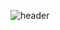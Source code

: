 ![header](https://duyeong.vercel.app/api?type=wave&color=auto&height=300&section=header&text=capsule%20render&fontSize=90)
<!--
**DuYeong0020/DuYeong0020** is a ✨ _special_ ✨ repository because its `README.md` (this file) appears on your GitHub profile.

Here are some ideas to get you started:

- 🔭 I’m currently working on ...
- 🌱 I’m currently learning ...
- 👯 I’m looking to collaborate on ...
- 🤔 I’m looking for help with ...
- 💬 Ask me about ...
- 📫 How to reach me: ...
- 😄 Pronouns: ...
- ⚡ Fun fact: ...
-->
